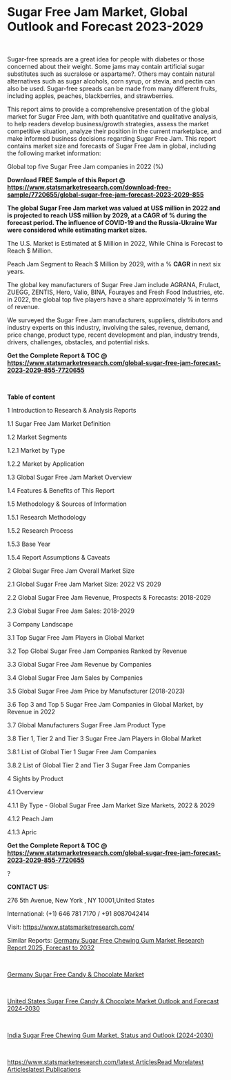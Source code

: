 <h1>Sugar Free Jam Market, Global Outlook and Forecast 2023-2029</h1><br/><p>Sugar-free spreads are a great idea for people with diabetes or those concerned about their weight. Some jams may contain artificial sugar substitutes such as sucralose or aspartame?. Others may contain natural alternatives such as sugar alcohols, corn syrup, or stevia, and pectin can also be used. Sugar-free spreads can be made from many different fruits, including apples, peaches, blackberries, and strawberries.</p>
 
 
 
 <p>This report aims to provide a comprehensive presentation of the global market for Sugar Free Jam, with both quantitative and qualitative analysis, to help readers develop business/growth strategies, assess the market competitive situation, analyze their position in the current marketplace, and make informed business decisions regarding Sugar Free Jam. This report contains market size and forecasts of Sugar Free Jam in global, including the following market information:</p>
 
 
 
 <p>Global top five Sugar Free Jam companies in 2022 (%)</p>
 
 
 
 <p><strong>Download FREE Sample of this Report @ <a href="https://www.statsmarketresearch.com/download-free-sample/7720655/global-sugar-free-jam-forecast-2023-2029-855">https://www.statsmarketresearch.com/download-free-sample/7720655/global-sugar-free-jam-forecast-2023-2029-855</a></strong></p>
 
 
 
 <p><strong>The global Sugar Free Jam market was valued at US$ million in 2022 and is projected to reach US$ million by 2029, at a <strong>CAGR</strong> of % during the forecast period. The influence of COVID-19 and the Russia-Ukraine War were considered while estimating market sizes.</strong></p>
 
 
 
 <p>The U.S. Market is Estimated at $ Million in 2022, While China is Forecast to Reach $ Million.</p>
 
 
 
 <p>Peach Jam Segment to Reach $ Million by 2029, with a % <strong>CAGR</strong> in next six years.</p>
 
 
 
 <p>The global key manufacturers of Sugar Free Jam include AGRANA, Frulact, ZUEGG, ZENTIS, Hero, Valio, BINA, Fourayes and Fresh Food Industries, etc. in 2022, the global top five players have a share approximately % in terms of revenue.</p>
 
 
 
 <p>We surveyed the Sugar Free Jam manufacturers, suppliers, distributors and industry experts on this industry, involving the sales, revenue, demand, price change, product type, recent development and plan, industry trends, drivers, challenges, obstacles, and potential risks.</p>
 
 
 
 <div><b>Get the Complete Report & TOC @ <a href="https://www.statsmarketresearch.com/global-sugar-free-jam-forecast-2023-2029-855-7720655">https://www.statsmarketresearch.com/global-sugar-free-jam-forecast-2023-2029-855-7720655</a></b></div>
 
 
 
 <p><br />
 
 <b>Table of content</b></p>
 
 
 
 <p>1 Introduction to Research & Analysis Reports<br />
 
 1.1 Sugar Free Jam Market Definition<br />
 
 1.2 Market Segments<br />
 
 1.2.1 Market by Type<br />
 
 1.2.2 Market by Application<br />
 
 1.3 Global Sugar Free Jam Market Overview<br />
 
 1.4 Features & Benefits of This Report<br />
 
 1.5 Methodology & Sources of Information<br />
 
 1.5.1 Research Methodology<br />
 
 1.5.2 Research Process<br />
 
 1.5.3 Base Year<br />
 
 1.5.4 Report Assumptions & Caveats<br />
 
 2 Global Sugar Free Jam Overall Market Size<br />
 
 2.1 Global Sugar Free Jam Market Size: 2022 VS 2029<br />
 
 2.2 Global Sugar Free Jam Revenue, Prospects & Forecasts: 2018-2029<br />
 
 2.3 Global Sugar Free Jam Sales: 2018-2029<br />
 
 3 Company Landscape<br />
 
 3.1 Top Sugar Free Jam Players in Global Market<br />
 
 3.2 Top Global Sugar Free Jam Companies Ranked by Revenue<br />
 
 3.3 Global Sugar Free Jam Revenue by Companies<br />
 
 3.4 Global Sugar Free Jam Sales by Companies<br />
 
 3.5 Global Sugar Free Jam Price by Manufacturer (2018-2023)<br />
 
 3.6 Top 3 and Top 5 Sugar Free Jam Companies in Global Market, by Revenue in 2022<br />
 
 3.7 Global Manufacturers Sugar Free Jam Product Type<br />
 
 3.8 Tier 1, Tier 2 and Tier 3 Sugar Free Jam Players in Global Market<br />
 
 3.8.1 List of Global Tier 1 Sugar Free Jam Companies<br />
 
 3.8.2 List of Global Tier 2 and Tier 3 Sugar Free Jam Companies<br />
 
 4 Sights by Product<br />
 
 4.1 Overview<br />
 
 4.1.1 By Type - Global Sugar Free Jam Market Size Markets, 2022 & 2029<br />
 
 4.1.2 Peach Jam<br />
 
 4.1.3 Apric</p>
 
 
 
 <div><b>Get the Complete Report & TOC @ <a href="https://www.statsmarketresearch.com/global-sugar-free-jam-forecast-2023-2029-855-7720655">https://www.statsmarketresearch.com/global-sugar-free-jam-forecast-2023-2029-855-7720655</a></b></div>
 
 
 
 <p>? </p>
 
 
 
 <p><b>CONTACT US:</b><br />
 
 276 5th Avenue, New York , NY 10001,United States<br />
 
 International: (+1) 646 781 7170 / +91 8087042414<br />
 
 Visit: <a href="https://www.statsmarketresearch.com/">https://www.statsmarketresearch.com/</a><br />
 
 Similar Reports: <a href="https://www.statsmarketresearch.com/global-sugar-free-jam-forecast-2023-2029-855-7720655">Germany Sugar Free Chewing Gum Market Research Report 2025, Forecast to 2032</a><br />
 
 <br />
 
 <a href="https://www.statsmarketresearch.com/global-sugar-free-jam-forecast-2023-2029-855-7720655">Germany Sugar Free Candy & Chocolate Market</a><br />
 
 <br />
 
 <a href="https://www.statsmarketresearch.com/global-sugar-free-jam-forecast-2023-2029-855-7720655">United States Sugar Free Candy & Chocolate Market Outlook and Forecast 2024-2030</a><br />
 
 <br />
 
 <a href="https://www.statsmarketresearch.com/global-sugar-free-jam-forecast-2023-2029-855-7720655">India Sugar Free Chewing Gum Market, Status and Outlook (2024-2030)</a><br />
 
 <br />
 
 <a href="https://gyeongbokgung.com">https://www.statsmarketresearch.com/</a><a href="https://hallyeomaritime.com">latest Articles</a><a href="https://jingwansa.com">Read More</a><a href="https://nguoiviet.jp/">latest Articles</a><a href="https://www.intelmarketresearch.com/">latest Publications</a></p>